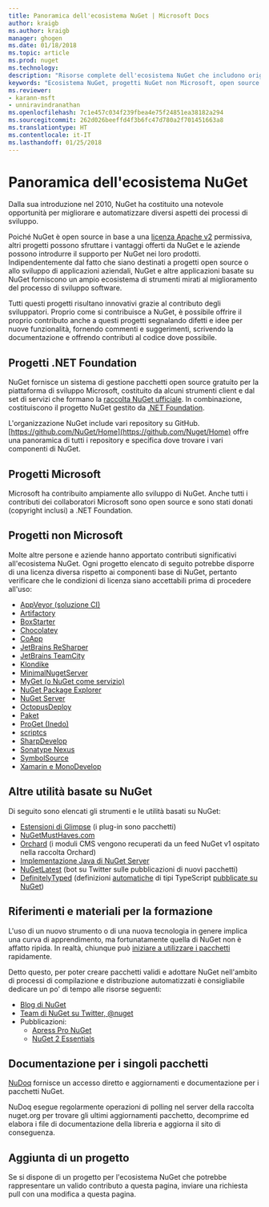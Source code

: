 ```yaml
---
title: Panoramica dell'ecosistema NuGet | Microsoft Docs
author: kraigb
ms.author: kraigb
manager: ghogen
ms.date: 01/18/2018
ms.topic: article
ms.prod: nuget
ms.technology: 
description: "Risorse complete dell'ecosistema NuGet che includono origini NuGet, progetti NuGet non Microsoft, utilità e materiali per la formazione."
keywords: "Ecosistema NuGet, progetti NuGet non Microsoft, open source NuGet, utilità NuGet, materiali per la formazione NuGet"
ms.reviewer:
- karann-msft
- unniravindranathan
ms.openlocfilehash: 7c1e457c034f239fbea4e75f24851ea38182a294
ms.sourcegitcommit: 262d026beeffd4f3b6fc47d780a2f701451663a8
ms.translationtype: HT
ms.contentlocale: it-IT
ms.lasthandoff: 01/25/2018
---
```

# <a name="an-overview-of-the-nuget-ecosystem"></a>Panoramica dell'ecosistema NuGet

Dalla sua introduzione nel 2010, NuGet ha costituito una notevole opportunità per migliorare e automatizzare diversi aspetti dei processi di sviluppo.

Poiché NuGet è open source in base a una [licenza Apache v2](http://choosealicense.com/licenses/apache/) permissiva, altri progetti possono sfruttare i vantaggi offerti da NuGet e le aziende possono introdurre il supporto per NuGet nei loro prodotti. Indipendentemente dal fatto che siano destinati a progetti open source o allo sviluppo di applicazioni aziendali, NuGet e altre applicazioni basate su NuGet forniscono un ampio ecosistema di strumenti mirati al miglioramento del processo di sviluppo software.

Tutti questi progetti risultano innovativi grazie al contributo degli sviluppatori. Proprio come si contribuisce a NuGet, è possibile offrire il proprio contributo anche a questi progetti segnalando difetti e idee per nuove funzionalità, fornendo commenti e suggerimenti, scrivendo la documentazione e offrendo contributi al codice dove possibile.

## <a name="net-foundation-projects"></a>Progetti .NET Foundation

NuGet fornisce un sistema di gestione pacchetti open source gratuito per la piattaforma di sviluppo Microsoft, costituito da alcuni strumenti client e dal set di servizi che formano la [raccolta NuGet ufficiale](http://www.nuget.org). In combinazione, costituiscono il progetto NuGet gestito da [.NET Foundation](http://www.dotnetfoundation.org/).

L'organizzazione NuGet include vari repository su GitHub. [https://github.com/NuGet/Home](https://github.com/Nuget/Home) offre una panoramica di tutti i repository e specifica dove trovare i vari componenti di NuGet.

## <a name="microsoft-projects"></a>Progetti Microsoft

Microsoft ha contribuito ampiamente allo sviluppo di NuGet. Anche tutti i contributi dei collaboratori Microsoft sono open source e sono stati donati (copyright inclusi) a .NET Foundation.

## <a name="non-microsoft-projects"></a>Progetti non Microsoft

Molte altre persone e aziende hanno apportato contributi significativi all'ecosistema NuGet. Ogni progetto elencato di seguito potrebbe disporre di una licenza diversa rispetto ai componenti base di NuGet, pertanto verificare che le condizioni di licenza siano accettabili prima di procedere all'uso:

- [AppVeyor (soluzione CI)](https://www.appveyor.com/)
- [Artifactory](https://www.jfrog.com/artifactory/)
- [BoxStarter](http://boxstarter.org/)
- [Chocolatey](https://chocolatey.org/)
- [CoApp](http://coapp.org/)
- [JetBrains ReSharper](https://resharper-plugins.jetbrains.com/)
- [JetBrains TeamCity](https://www.jetbrains.com/teamcity/)
- [Klondike](https://github.com/themotleyfool/Klondike)
- [MinimalNugetServer](https://github.com/TanukiSharp/MinimalNugetServer)
- [MyGet (o NuGet come servizio)](http://www.myget.org/)
- [NuGet Package Explorer](https://github.com/NuGetPackageExplorer/NuGetPackageExplorer)
- [NuGet Server](http://nugetserver.net/)
- [OctopusDeploy](https://octopus.com/)
- [Paket](https://fsprojects.github.io/Paket/)
- [ProGet (Inedo)](http://inedo.com/proget)
- [scriptcs](http://scriptcs.net/)
- [SharpDevelop](http://community.sharpdevelop.net/blogs/mattward/archive/2011/01/23/NuGetSupportInSharpDevelop.aspx)
- [Sonatype Nexus](http://www.sonatype.com/nexus-repository-sonatype)
- [SymbolSource](http://www.symbolsource.org/Public)
- [Xamarin e MonoDevelop](https://github.com/mrward/monodevelop-nuget-addin)

## <a name="other-nuget-based-utilities"></a>Altre utilità basate su NuGet

Di seguito sono elencati gli strumenti e le utilità basati su NuGet:

- [Estensioni di Glimpse](http://getglimpse.com/Packages) (i plug-in sono pacchetti)
- [NuGetMustHaves.com](http://nugetmusthaves.com/)
- [Orchard](http://www.orchardproject.net/) (i moduli CMS vengono recuperati da un feed NuGet v1 ospitato nella raccolta Orchard)
- [Implementazione Java di NuGet Server](http://jonnyzzz.com/blog/2012/03/07/nuget-server-in-pure-java/)
- [NuGetLatest](https://twitter.com/NuGetLatest) (bot su Twitter sulle pubblicazioni di nuovi pacchetti)
- [DefinitelyTyped](http://definitelytyped.org/) (definizioni [automatiche](https://github.com/DefinitelyTyped/NugetAutomation/) di tipi TypeScript [pubblicate su NuGet](http://www.nuget.org/packages?q=DefinitelyTyped))

## <a name="training-materials-and-references"></a>Riferimenti e materiali per la formazione

L'uso di un nuovo strumento o di una nuova tecnologia in genere implica una curva di apprendimento, ma fortunatamente quella di NuGet non è affatto ripida. In realtà, chiunque può [iniziare a utilizzare i pacchetti](../quickstart/use-a-package.md) rapidamente.

Detto questo, per poter creare pacchetti validi e adottare NuGet nell'ambito di processi di compilazione e distribuzione automatizzati è consigliabile dedicare un po' di tempo alle risorse seguenti:

- [Blog di NuGet](http://blog.nuget.org/)
- [Team di NuGet su Twitter, @nuget](http://twitter.com/nuget)
- Pubblicazioni:
  - [Apress Pro NuGet](http://bit.ly/ProNuGet)
  - [NuGet 2 Essentials](http://www.amazon.com/NuGet-2-Essentials-Damir-Arh-ebook/dp/B00GTQD5M4)

## <a name="documentation-for-individual-packages"></a>Documentazione per i singoli pacchetti

[NuDoq](http://nudoq.org) fornisce un accesso diretto e aggiornamenti e documentazione per i pacchetti NuGet.

NuDoq esegue regolarmente operazioni di polling nel server della raccolta nuget.org per trovare gli ultimi aggiornamenti pacchetto, decomprime ed elabora i file di documentazione della libreria e aggiorna il sito di conseguenza.

## <a name="adding-your-project"></a>Aggiunta di un progetto

Se si dispone di un progetto per l'ecosistema NuGet che potrebbe rappresentare un valido contributo a questa pagina, inviare una richiesta pull con una modifica a questa pagina.
